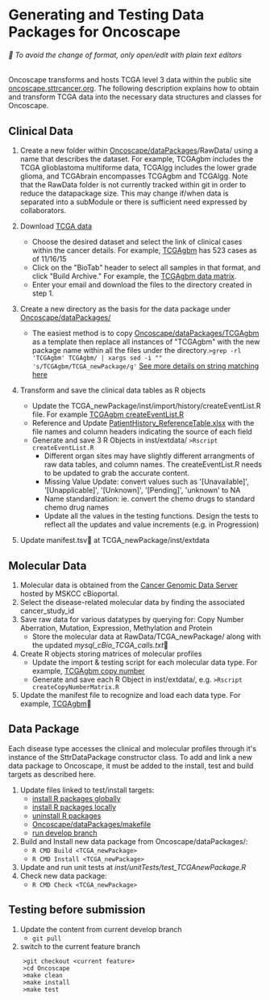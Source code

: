 # **Generating and Testing Data Packages for Oncoscape** 
###### :pushpin: To avoid the change of format, only open/edit with plain text editors

Oncoscape transforms and hosts TCGA level 3 data within the public site [oncoscape.sttrcancer.org](http://oncoscape.sttrcancer.org).  The following description explains how to obtain and transform TCGA data into the necessary data structures and classes for Oncoscape.

## Clinical Data
1. Create a new folder within [Oncoscape/dataPackages](https://github.com/FredHutch/Oncoscape/tree/develop/dataPackages)/RawData/ using a name that describes the dataset.  For example, TCGAgbm includes the TCGA glioblastoma multiforme data, TCGAlgg includes the lower grade glioma, and TCGAbrain encompasses TCGAgbm and TCGAlgg.  Note that the RawData folder is not currently tracked within git in order to reduce the datapackage size.  This may change if/when data is separated into a subModule or there is sufficient need expressed by collaborators.
2. Download [TCGA data](https://tcga-data.nci.nih.gov/tcga/)
	* Choose the desired dataset and select the link of clinical cases within the cancer details.  For example, [TCGAgbm](https://tcga-data.nci.nih.gov/tcga/tcgaCancerDetails.jsp?diseaseType=GBM&diseaseName=Glioblastoma%20multiforme) has 523 cases as of 11/16/15
	* Click on the "BioTab" header to select all samples in that format, and click "Build Archive."  For example, the [TCGAgbm data matrix](https://tcga-data.nci.nih.gov/tcga/dataAccessMatrix.htm?mode=ApplyFilter&showMatrix=true&diseaseType=GBM&tumorNormal=TN&tumorNormal=T&tumorNormal=NT&platformType=-999).
	* Enter your email and download the files to the directory created in step 1.
3. Create a new directory as the basis for the data package under  [Oncoscape/dataPackages/](https://github.com/FredHutch/Oncoscape/tree/develop/dataPackages/)
	* The easiest method is to copy [Oncoscape/dataPackages/TCGAgbm](https://github.com/FredHutch/Oncoscape/tree/develop/dataPackages/TCGAgbm) as a template then replace all instances of "TCGAgbm" with the new package name within all the files under the directory.```>grep -rl 'TCGAgbm' TCGAgbm/ | xargs sed -i "" 's/TCGAgbm/TCGA_newPackage/g'``` [See more details on string matching here](http://vasir.net/blog/ubuntu/replace_string_in_multiple_files) 
	


4. Transform and save the clinical data tables as R objects
	* Update the TCGA_newPackage/inst/import/history/createEventList.R file.  For example [TCGAgbm createEventList.R](https://github.com/FredHutch/Oncoscape/blob/datapackage_doc/dataPackages/TCGAgbm/inst/import/history/createEventList.R)
	* Reference and Update [PatientHistory_ReferenceTable.xlsx](https://github.com/FredHutch/Oncoscape/blob/datapackage_doc/dataPackages/PatientHistory_ReferenceTable.xlsx) with the file names and column headers indicating the source of each field
	* Generate and save 3 R Objects in inst/extdata/ ```>Rscript createEventList.R```
		* Different organ sites may have slightly different arrangments of raw data tables, and column names. The createEventList.R needs to be updated to grab the accurate content.
		* Missing Value Update: convert values such as '[Unavailable]', '[Unapplicable]', '[Unknown]', '[Pending]', 'unknown' to NA
		* Name standardization: ie. convert the chemo drugs to standard chemo drug names 
		* Update all the values in the testing functions. Design the tests to reflect all the updates and value increments (e.g. in Progression)
		
6. Update manifest.tsv:pushpin: at TCGA_newPackage/inst/extdata 
 	 
## Molecular Data
1. Molecular data is obtained from the [Cancer Genomic Data Server](http://www.cbioportal.org/web_api.jsp) hosted by MSKCC cBioportal.
2. Select the disease-related molecular data by finding the associated cancer_study_id
3. Save raw data for various datatypes by querying for: Copy Number Aberration, Mutation, Expression, Methylation and Protein
	* Store the molecular data at RawData/TCGA_newPackage/ along with the updated _mysql_cBio_TCGA_calls.txt_:pushpin: 
4. Create R objects storing matrices of molecular profiles
	* Update the import & testing script for each molecular data type. For example, [TCGAgbm copy number](https://github.com/FredHutch/Oncoscape/tree/datapackage_doc/dataPackages/TCGAgbm/inst/import/copyNumber)
	* Generate and save each R Object in inst/extdata/, e.g. ```>Rscript createCopyNumberMatrix.R```
5. Update the manifest file to recognize and load each data type.  For example,  [TCGAgbm](https://github.com/FredHutch/Oncoscape/tree/datapackage_doc/dataPackages/TCGAgbm/inst/extdata/manifest.tsv):pushpin: 

## Data Package
Each disease type accesses the clinical and molecular profiles through it's instance of the SttrDataPackage constructor class.  To add and link a new data package to Oncoscape, it must be added to the install, test and build targets as described here.

1. Update files linked to test/install targets:
	* [install R packages globally](https://github.com/FredHutch/Oncoscape/tree/datapackage_doc/installRpackages_global.sh)
	* [install R packages locally](https://github.com/FredHutch/Oncoscape/tree/datapackage_doc/installRpackages_local.sh)
	* [uninstall R packages](https://github.com/FredHutch/Oncoscape/tree/datapackage_doc/removeInstalledOncoscapePackages.R)
	* [Oncoscape/dataPackages/makefile](https://github.com/FredHutch/Oncoscape/blob/datapackage_doc/dataPackages/makefile)
	* [run develop branch](https://github.com/FredHutch/Oncoscape/blob/datapackage_doc/Oncoscape/inst/scripts/apps/oncoscape/runOncoscapeApp-7777.R)
2.  Build and Install new data package from Oncoscape/dataPackages/:
	* `R CMD Build <TCGA_newPackage>`
	* `R CMD Install <TCGA_newPackage>`
3. Update and run unit tests at _inst/unitTests/test_TCGAnewPackage.R_
4. Check new data package:
	* `R CMD Check <TCGA_newPackage>`

## Testing before submission
1.	Update the content from current develop branch
	* `git pull`
2.  switch to the current feature branch
```
	>git checkout <current feature>
	>cd Oncoscape
	>make clean
	>make install
	>make test
```

